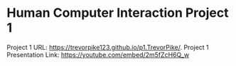 # Human Computer Interaction Project 1
Project 1 URL: https://trevorpike123.github.io/p1.TrevorPike/.
Project 1 Presentation Link: https://youtube.com/embed/2m5fZcH6Q_w
